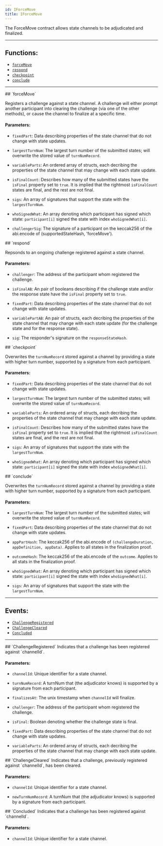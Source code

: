 ```yaml
---
id: IForceMove
title: IForceMove
---
```


The ForceMove contract allows state channels to be adjudicated and finalized.

***
## Functions:
- [`forceMove`](#forceMove)
- [`respond`](#respond)
- [`checkpoint`](#checkpoint)
- [`conclude`](#conclude)
***
<a id=forceMove />
## `forceMove`

Registers a challenge against a state channel. A challenge will either prompt another participant into clearing the challenge (via one of the other methods), or cause the channel to finalize at a specific time.

#### Parameters:
- `fixedPart`: Data describing properties of the state channel that do not change with state updates.

- `largestTurnNum`: The largest turn number of the submitted states; will overwrite the stored value of `turnNumRecord`.

- `variableParts`: An ordered array of structs, each decribing the properties of the state channel that may change with each state update.

- `isFinalCount`: Describes how many of the submitted states have the `isFinal` property set to `true`. It is implied that the rightmost `isFinalCount` states are final, and the rest are not final.

- `sigs`: An array of signatures that support the state with the `largestTurnNum`.

- `whoSignedWhat`: An array denoting which participant has signed which state: `participant[i]` signed the state with index `whoSignedWhat[i]`.

- `challengerSig`: The signature of a participant on the keccak256 of the abi.encode of (supportedStateHash, 'forceMove').


<a id=respond />
## `respond`

Repsonds to an ongoing challenge registered against a state channel.

#### Parameters:
- `challenger`: The address of the participant whom registered the challenge.

- `isFinalAB`: An pair of booleans describing if the challenge state and/or the response state have the `isFinal` property set to `true`.

- `fixedPart`: Data describing properties of the state channel that do not change with state updates.

- `variablePartAB`: An pair of structs, each decribing the properties of the state channel that may change with each state update (for the challenge state and for the response state).

- `sig`: The responder's signature on the `responseStateHash`.


<a id=checkpoint />
## `checkpoint`

Overwrites the `turnNumRecord` stored against a channel by providing a state with higher turn number, supported by a signature from each participant.

#### Parameters:
- `fixedPart`: Data describing properties of the state channel that do not change with state updates.

- `largestTurnNum`: The largest turn number of the submitted states; will overwrite the stored value of `turnNumRecord`.

- `variableParts`: An ordered array of structs, each decribing the properties of the state channel that may change with each state update.

- `isFinalCount`: Describes how many of the submitted states have the `isFinal` property set to `true`. It is implied that the rightmost `isFinalCount` states are final, and the rest are not final.

- `sigs`: An array of signatures that support the state with the `largestTurnNum`.

- `whoSignedWhat`: An array denoting which participant has signed which state: `participant[i]` signed the state with index `whoSignedWhat[i]`.


<a id=conclude />
## `conclude`

Overwrites the `turnNumRecord` stored against a channel by providing a state with higher turn number, supported by a signature from each participant.

#### Parameters:
- `largestTurnNum`: The largest turn number of the submitted states; will overwrite the stored value of `turnNumRecord`.

- `fixedPart`: Data describing properties of the state channel that do not change with state updates.

- `appPartHash`: The keccak256 of the abi.encode of `(challengeDuration, appDefinition, appData)`. Applies to all states in the finalization proof.

- `outcomeHash`: The keccak256 of the abi.encode of the `outcome`. Applies to all stats in the finalization proof.

- `whoSignedWhat`: An array denoting which participant has signed which state: `participant[i]` signed the state with index `whoSignedWhat[i]`.

- `sigs`: An array of signatures that support the state with the `largestTurnNum`.



***
## Events:
- [`ChallengeRegistered`](#ChallengeRegistered)
- [`ChallengeCleared`](#ChallengeCleared)
- [`Concluded`](#Concluded)
***
<a id=ChallengeRegistered />
## `ChallengeRegistered`
Indicates that a challenge has been registered against `channelId`.

#### Parameters:
- `channelId`: Unique identifier for a state channel.

- `turnNumRecord`: A turnNum that (the adjudicator knows) is supported by a signature from each participant.

- `finalizesAt`: The unix timestamp when `channelId` will finalize.

- `challenger`: The address of the participant whom registered the challenge.

- `isFinal`: Boolean denoting whether the challenge state is final.

- `fixedPart`: Data describing properties of the state channel that do not change with state updates.

- `variableParts`: An ordered array of structs, each decribing the properties of the state channel that may change with each state update.

<a id=ChallengeCleared />
## `ChallengeCleared`
Indicates that a challenge, previously registered against `channelId`, has been cleared.

#### Parameters:
- `channelId`: Unique identifier for a state channel.

- `newTurnNumRecord`: A turnNum that (the adjudicator knows) is supported by a signature from each participant.

<a id=Concluded />
## `Concluded`
Indicates that a challenge has been registered against `channelId`.

#### Parameters:
- `channelId`: Unique identifier for a state channel.

